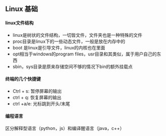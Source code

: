 ## Linux 基础

#### linux文件结构

- linux是树状的文件结构，一切皆文件，文件夹也是一种特殊的文件
- proc目录是linux下的一些动态文件，一般是放在内存中的
- boot 是linux是引导文件，linux的内核也在里面
- opt相当于windows的program files，usr目录和其类似，属于用户自己的东西
- sbin，sys目录是原来存储空间不够的情况下bin的额外挂载点

#### 终端的几个快捷键

- Ctrl + s: 暂停屏幕的输出
- ctrl + q: 恢复屏幕的输出
- ctrl +a/e: 光标跳到开头/末尾

#### 编程语言

区分解释型语言（python，js）和编译醒语言（java，c++）

